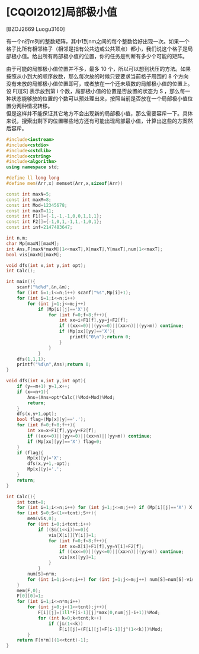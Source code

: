 # [CQOI2012]局部极小值
[BZOJ2669 Luogu3160]

有一个n行m列的整数矩阵，其中1到nm之间的每个整数恰好出现一次。如果一个格子比所有相邻格子（相邻是指有公共边或公共顶点）都小，我们说这个格子是局部极小值。给出所有局部极小值的位置，你的任务是判断有多少个可能的矩阵。

由于可能的局部极小值位置并不多，最多 10 个，所以可以想到状压的方法。如果按照从小到大的顺序放数，那么每次放的时候只要要求当前格子周围的 8 个方向没有未放的局部极小值位置即可，或者放在一个还未填数的局部极小值的位置上。设 F[i][S] 表示放到第 i 个数，局部极小值的位置是否放置的状态为 S ，那么每一种状态能够放的位置的个数可以预处理出来，按照当前是否放在一个局部极小值位置分两种情况转移。  
但是这样并不能保证其它地方不会出现新的局部极小值，那么需要容斥一下。具体来说，搜索出剩下的位置哪些地方还有可能出现局部最小值，计算出这些的方案然后容斥。

```cpp
#include<iostream>
#include<cstdio>
#include<cstdlib>
#include<cstring>
#include<algorithm>
using namespace std;

#define ll long long
#define mem(Arr,x) memset(Arr,x,sizeof(Arr))

const int maxN=5;
const int maxM=8;
const int Mod=12345678;
const int maxT=11;
const int F1[]={-1,-1,-1,0,0,1,1,1};
const int F2[]={-1,0,1,-1,1,-1,0,1};
const int inf=2147483647;

int n,m;
char Mp[maxN][maxM];
int Ans,F[maxN*maxM][1<<maxT],X[maxT],Y[maxT],num[1<<maxT];
bool vis[maxN][maxM];

void dfs(int x,int y,int opt);
int Calc();

int main(){
	scanf("%d%d",&n,&m);
	for (int i=1;i<=n;i++) scanf("%s",Mp[i]+1);
	for (int i=1;i<=n;i++)
		for (int j=1;j<=m;j++)
			if (Mp[i][j]=='X'){
				for (int f=0;f<8;f++){
					int xx=i+F1[f],yy=j+F2[f];
					if ((xx<=0)||(yy<=0)||(xx>n)||(yy>m)) continue;
					if (Mp[xx][yy]=='X'){
						printf("0\n");return 0;
					}
				}
			}
	dfs(1,1,1);
	printf("%d\n",Ans);return 0;
}

void dfs(int x,int y,int opt){
	if (y==m+1) y=1,x++;
	if (x==n+1){
		Ans=(Ans+opt*Calc()%Mod+Mod)%Mod;
		return;
	}
	dfs(x,y+1,opt);
	bool flag=(Mp[x][y]=='.');
	for (int f=0;f<8;f++){
		int xx=x+F1[f],yy=y+F2[f];
		if ((xx<=0)||(yy<=0)||(xx>n)||(yy>m)) continue;
		if (Mp[xx][yy]=='X') flag=0;
	}
	if (flag){
		Mp[x][y]='X';
		dfs(x,y+1,-opt);
		Mp[x][y]='.';
	}
	return;
}

int Calc(){
	int tcnt=0;
	for (int i=1;i<=n;i++) for (int j=1;j<=m;j++) if (Mp[i][j]=='X') X[tcnt]=i,Y[tcnt]=j,tcnt++;
	for (int S=0;S<(1<<tcnt);S++){
		mem(vis,0);
		for (int i=0;i<tcnt;i++)
			if ((S&(1<<i))==0){
				vis[X[i]][Y[i]]=1;
				for (int f=0;f<8;f++){
					int xx=X[i]+F1[f],yy=Y[i]+F2[f];
					if ((xx<=0)||(yy<=0)||(xx>n)||(yy>m)) continue;
					vis[xx][yy]=1;
				}
			}
		num[S]=n*m;
		for (int i=1;i<=n;i++) for (int j=1;j<=m;j++) num[S]=num[S]-vis[i][j];
	}
	mem(F,0);
	F[0][0]=1;
	for (int i=1;i<=n*m;i++)
		for (int j=0;j<(1<<tcnt);j++){
			F[i][j]=(1ll*F[i-1][j]*max(0,num[j]-i+1))%Mod;
			for (int k=0;k<tcnt;k++)
				if (j&(1<<k))
					F[i][j]=(F[i][j]+F[i-1][j^(1<<k)])%Mod;
		}
	return F[n*m][(1<<tcnt)-1];
}
```